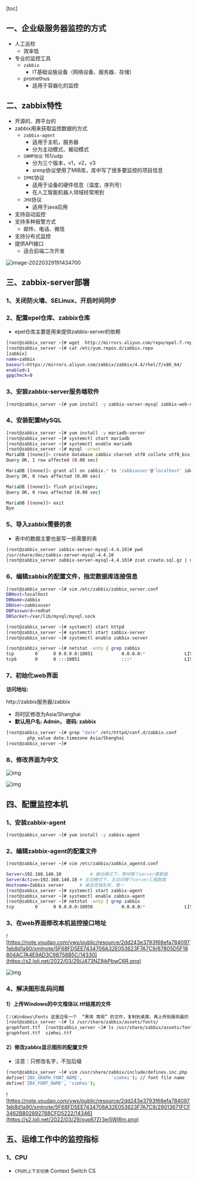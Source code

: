 [toc]

## 一、企业级服务器监控的方式

* 人工巡检
  * 效率低
* 专业的监控工具
  * `zabbix`
    * IT基础设施设备（网络设备、服务器、存储）
  * promethus
    * 适用于容器化的监控

## 二、zabbix特性

* 开源的、跨平台的
* zabbix用来获取监控数据的方式
  * `zabbix-agent`
    * 适用于主机，服务器
    * 分为主动模式、被动模式
  * `SNMP协议`  161/udp
    * 分为三个版本，v1，v2，v3
    * snmp协议使用了MIB库，库中写了很多要监控的项目信息
  * `IPMI`协议
    * 适用于设备的硬件信息（温度，序列号）
    * 在人工智能机器人领域经常用到
  * `JMX`协议
    * 适用于java应用
* 支持自动监控
* 支持多种报警方式
  * 邮件、电话、微信
* 支持分布式监控
* 提供API接口
  * 适合前端二次开发

![image-20220329191434700](https://s2.loli.net/2022/03/29/TlW6MZ32KEcQrxh.png)

## 三、zabbix-server部署

### 1、关闭防火墙、SELinux、开启时间同步

### 2、配置epel仓库、zabbix仓库

* epel仓库主要是用来提供zabbix-server的依赖

```bash
[root@zabbix_server ~]# wget  http://mirrors.aliyun.com/repo/epel-7.repo -O /etc/yum.repos.d/epel.repo 
[root@zabbix_server ~]# cat /etc/yum.repos.d/zabbix.repo
[zabbix]
name=zabbix
baseurl=https://mirrors.aliyun.com/zabbix/zabbix/4.4/rhel/7/x86_64/
enabled=1
gpgcheck=0
```

### 3、安装zabbix-server服务端软件

```bash
[root@zabbix_server ~]# yum install -y zabbix-server-mysql zabbix-web-mysql
```

### 4、安装配置MySQL

```bash
[root@zabbix_server ~]# yum install -y mariadb-server 
[root@zabbix_server ~]# systemctl start mariadb
[root@zabbix_server ~]# systemctl enable mariadb
[root@zabbix_server ~]# mysql -uroot
MariaDB [(none)]> create database zabbix charset utf8 collate utf8_bin;
Query OK, 1 row affected (0.00 sec)

MariaDB [(none)]> grant all on zabbix.* to 'zabbixuser'@'localhost' identified by 'redhat';
Query OK, 0 rows affected (0.00 sec)

MariaDB [(none)]> flush privileges;
Query OK, 0 rows affected (0.00 sec)

MariaDB [(none)]> exit
Bye

```

### 5、导入zabbix需要的表

* 表中的数据主要也是写一些需要的表

```bash
[root@zabbix_server zabbix-server-mysql-4.4.10]# pwd
/usr/share/doc/zabbix-server-mysql-4.4.10
[root@zabbix_server zabbix-server-mysql-4.4.10]# zcat create.sql.gz | mysql -uroot zabbix
```

### 6、编辑zabbix的配置文件，指定数据库连接信息

```bash
[root@zabbix_server ~]# vim /etc/zabbix/zabbix_server.conf 
DBHost=localhost
DBName=zabbix
DBUser=zabbixuser
DBPassword=redhat
DBSocket=/var/lib/mysql/mysql.sock

[root@zabbix_server ~]# systemctl start httpd
[root@zabbix_server ~]# systemctl start zabbix-server
[root@zabbix_server ~]# systemctl enable zabbix-server

[root@zabbix_server ~]# netstat -antp | grep zabbix
tcp        0      0 0.0.0.0:10051           0.0.0.0:*               LISTEN      7544/zabbix_server  
tcp6       0      0 :::10051                :::*                    LISTEN      7544/zabbix_server 
```

### 7、初始化web界面

**访问地址:**

http://zabbix服务器/zabbix

* 将时区修改为Asia/Shanghai
* **默认用户名: Admin， 密码: zabbix**

```bash
[root@zabbix_server ~]# grep "date" /etc/httpd/conf.d/zabbix.conf
        php_value date.timezone Asia/Shanghai
[root@zabbix_server ~]# 
```

### 8、修改界面为中文

![img](https://s2.loli.net/2022/03/29/M6E4zbJQj2SICUT.png)

![img](https://s2.loli.net/2022/03/29/IdcblWZtLy83VUp.png)



## 四、配置监控本机

### 1、安装zabbix-agent

```bash
[root@zabbix_server ~]# yum install -y zabbix-agent 
```

### 2、编辑zabbix-agent的配置文件

```bash
[root@zabbix_server ~]# vim /etc/zabbix/zabbix_agentd.conf 

Server=192.168.140.10			# 被动模式下，等待哪个server要数据
ServerActive=192.168.140.10	# 主动模式下，主动向哪个server汇报数据
Hostname=Zabbix server		# 被监控端名称，惟一 
[root@zabbix_server ~]# systemctl start zabbix-agent
[root@zabbix_server ~]# systemctl enable zabbix-agent
[root@zabbix_server ~]# netstat -antp | grep zabbix
tcp        0      0 0.0.0.0:10050           0.0.0.0:*               LISTEN      19071/zabbix_agentd 
```

### 3、在web界面修改本机监控接口地址

![https://note.youdao.com/yws/public/resource/2dd243e3793f68efa7840971eb8d1a90/xmlnote/5F68FD5EE7434706A32E053623F7A7C9/67805D5F18804AC7A4E9AD3C98758B5C/14330](https://s2.loli.net/2022/03/29/J473NZ8jkPbwC6R.png)

![img](https://s2.loli.net/2022/03/29/CaL1yFpHxkQmjBZ.png)

### 4、解决图形乱码问题

#### 1）上传Windows的中文楷体以.ttf结尾的文件

```bash
C:\Windows\Fonts 这里边有一个  “黑体 常规” 的文件，复制到桌面，再上传到服务器的 /usr/share/zabbix/assets/fonts/ 这个目录下
[root@zabbix_server ~]# ls /usr/share/zabbix/assets/fonts/
graphfont.ttf  [root@zabbix_server ~]# ls /usr/share/zabbix/assets/fonts/
graphfont.ttf  simhei.ttf
```

#### 2）修改zabbix显示图形的配置文件

* 注意：只修改名字，不加后缀

```bash
[root@zabbix_server ~]# vim /usr/share/zabbix/include/defines.inc.php 
define('ZBX_GRAPH_FONT_NAME',           'simhei'); // font file name
define('ZBX_FONT_NAME', 'simhei');
```

![https://note.youdao.com/yws/public/resource/2dd243e3793f68efa7840971eb8d1a90/xmlnote/5F68FD5EE7434706A32E053623F7A7C9/29013671FCF3462B802892788CFD5222/14346](https://s2.loli.net/2022/03/29/xup67Zr3ei5WlRm.png)

## 五、运维工作中的监控指标

### 1、CPU

* `CPU的上下文切换`        Context Switch	CS

